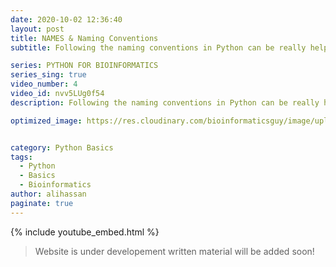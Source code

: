 ```yaml
---
date: 2020-10-02 12:36:40
layout: post
title: NAMES & Naming Conventions
subtitle: Following the naming conventions in Python can be really helpful.

series: PYTHON FOR BIOINFORMATICS
series_sing: true
video_number: 4
video_id: nvv5LUg0f54
description: Following the naming conventions in Python can be really helpful for understanding the code and it can also save a lot of your time in the long run.

optimized_image: https://res.cloudinary.com/bioinformaticsguy/image/upload/c_scale,h_380/v1596701389/002%20Python-for-Bioinformatics/Python-for-Bioinformatics-004.png


category: Python Basics
tags:
  - Python
  - Basics
  - Bioinformatics
author: alihassan
paginate: true
---
```


{% include youtube_embed.html %}


> Website is under developement written material will be added soon!

<!-- hi everyone guys bye informatics guy here with another video of the series python for bioinformatics in this video we will be talking about names and naming conventions this is a small teeny tiny topic but the thing is in the world of programming languages you cannot survive with this topic so let's get started all right naming in python is just like naming a newborn baby with this one exception that you don't need to have approval of all the family members at your home before assigning a name to anything in python you can just choose to assign any name to anything in python so it is denoted by a single equal to sign all it does is to name a value so let's try this pro one protein one and we can name it m and k m and k l okay so we have to start python in our terminal first p y t h o and three okay now we can assign name pro one is equals to m and k m and k l so this sequence of protein is stored in this name pro one so let's try it saving another protein sequence pro two this sequence could be aar hq [Music] gr now let's save a dna sequence dna 1 equals to atg c t a g c let's name another dna sequence dna 2 t-h-e g-a-t-a-c-g-a all right so you have noticed that nothing is printed unless you type the name so let's type pro one and you got this left type dna one and you got the dna one you can check the length of the dna just by using the length function dna one you can check the length of pro one all right so dna three oh we got that because we haven't saved or assigned anything to this name dna three so that's why we got the error so there is one cool thing that you can do you can assign the same dna 2 to dna 3 both dna 2 and dna 3 are going to contain the same sequence you can check that out over here dna 3 and then dna 2 all right so both have the same sequence now names can also be chained together like a is equals to b is equals to c there can be something capital is equal to zero now you will see that a is also equal to zero b is also equal to zero d is also equal to zero and so is the c so this is really handy in programming and we will talk about it later on now there is a bit of shorthand for arithmetic updates in python let me explain it with an example suppose that a new baby is born and age of that baby at that time will be zero so we store the age of that baby in this variable age and that age will be zero we can store it simply like age equals to zero now after one year the baby is going to be one year old so if we have to update this age variable so that it has one rather than having zero the simpler way will be age equals to one so this is one way to assign a new number to that same variable again and again you know that we are adding the number of years so we can add one to the same variable so we can do it like age equals to age plus one and you will see that now 8 is equals to 2 so the short end in python is very simple and very handy so you can do it simply age plus equals to 1 right you don't have to type age again and if you will see what's inside age you will get three so this is an argumented assignment statement and it can be applied to subtraction to multiplication to division so on and so forth let's try it with subtraction age minus equals to 1 and you will see that the age is 2 now now if you want to try it with multiplication you can do it simply like age star equals to 2 and age will be four if you want to try it with divide age slash equals to two and you will see that age is back to two the next thing i'm gonna talk about is naming conventions it is not compulsory but i highly recommend you to keep on searching on google about this topic i will show you the way how you can do that and while you learn python through this series just keep this topic in your mind what are the naming conventions that are supposed to be followed in python so in this way while you are learning python you will develop the correct habit of naming things in pythons correctly so i will be explaining it very briefly as cumbersome details are not gonna make much sense at this point once you are done with this whole series i will hopefully make another video on the naming conventions in which i will explain the naming conventions that are needed to be followed in full detail so let me explain it with an example now the example is you know that whenever you have to name a newborn baby you see that whether a baby is a boy or a girl and you name that uh baby accordingly so the benefit of following these naming conventions with reference to the gender is that correct names help us to know whether a person is a male or female without even seeing them like generally if you hear this word sarah you know that this is going to be a female and if you hear this word john you will know that this is going to be a male similarly in python we follow naming conventions that help us to know beforehand before seeing the object or the thing in python just by their names there are quite a few naming styles that are followed in python and you can read more about them over here pep 8 naming conventions alright so you can go through this website i will put the link in the description down below and you can read a little bit about over here uh what are the naming conventions that are being followed in python you can go through it on your own like there is this limit of 79 characters there are a lot of details over here however for starters let me share a few very basic naming conventions that you need to keep in mind whenever you are trying to name something in python so first off don't name anything with capital l capital i or small l as you can see that this capital l capital i and small l are very similar to each other in fact this i and l are exactly like each other in most of the fonts that are used in text editors so if you will name something with these single alphabet characters if someone else is reading your code they might get confused whether it's an l or a capital i or a capital l right the second thing that you need to keep in mind is that never name something with a single alphabet letter o because you know that this is o and this is zero they are very much similar to each other but over here in terminal you see that there is a small dot which makes you feel like it's a zero however in the o and there is no dot it makes a little bit easier to differentiate between them just like i mentioned before in most of the text editors the phones that are used in zero and o are very alike so it's quite hard to differentiate between them you can try o is equals to zero which is logical you are storing the value zero in this alphabet name o but you know now this don't make much sense well like zero is equal to zero you are doing 0 is equal to 0 or what are you doing moreover if you will go the other way around like if you will try something like this 0 is equal to capital o which is again very similar and it's going to confuse other people who are going to read your code not only this this is also an invalid statement because there should be an alphabets in the names and names don't start with a digit so you got the syntax error over here so i will keep on adding a few tips on naming conventions in my videos so that you will keep on learning the naming conventions alongside the whole series so that's all for today if you have any questions comments or concerns about this video do let me know in the comments down below moreover if you want to see the scripts that are used in this video you can always check out the link of our website that will be available in the description and lastly if you want to know what i do other than programming you can always check out my vlogging channel right over here so thank you very much for watching and i will see you around in the next video [Music]  -->